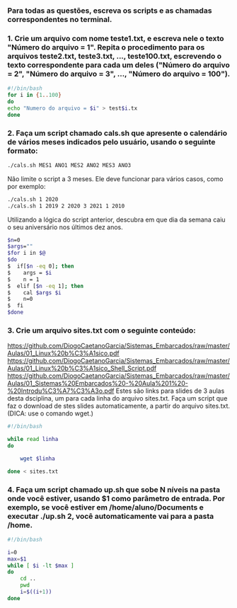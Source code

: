 ### Para todas as questões, escreva os scripts e as chamadas correspondentes no terminal.

### 1. Crie um arquivo com nome teste1.txt, e escreva nele o texto "Número do arquivo = 1". Repita o procedimento para os arquivos teste2.txt, teste3.txt, ..., teste100.txt, escrevendo o texto correspondente para cada um deles ("Número do arquivo = 2", "Número do arquivo = 3", ..., "Número do arquivo = 100").
```bash
#!/bin/bash
for i in {1..100}
do
echo "Numero do arquivo = $i" > test$i.tx
done
```

### 2. Faça um script chamado cals.sh que apresente o calendário de vários meses indicados pelo usuário, usando o seguinte formato:
```bash
./cals.sh MES1 ANO1 MES2 ANO2 MES3 ANO3
```
Não limite o script a 3 meses. Ele deve funcionar para vários casos, como por exemplo:
```bash
./cals.sh 1 2020
./cals.sh 1 2019 2 2020 3 2021 1 2010
```
Utilizando a lógica do script anterior, descubra em que dia da semana caiu o seu aniversário nos últimos dez anos.
```bash
$n=0
$args=""
$for i in $@
$do
$  if[$n -eq 0]; then
$    args = $i  
$    n = 1 
$  elif [$n -eq 1]; then
$    cal $args $i
$    n=0
$  fi
$done
```

### 3. Crie um arquivo sites.txt com o seguinte conteúdo:

https://github.com/DiogoCaetanoGarcia/Sistemas_Embarcados/raw/master/Aulas/01_Linux%20b%C3%A1sico.pdf
https://github.com/DiogoCaetanoGarcia/Sistemas_Embarcados/raw/master/Aulas/01_Linux%20b%C3%A1sico_Shell_Script.pdf
https://github.com/DiogoCaetanoGarcia/Sistemas_Embarcados/raw/master/Aulas/01_Sistemas%20Embarcados%20-%20Aula%201%20-%20Introdu%C3%A7%C3%A3o.pdf
Estes são links para slides de 3 aulas desta dsciplina, um para cada linha do arquivo sites.txt. Faça um script que faz o download de stes slides automaticamente, a partir do arquivo sites.txt. (DICA: use o comando wget.)

```bash
#!/bin/bash

while read linha
do

	wget $linha

done < sites.txt

```

### 4. Faça um script chamado up.sh que sobe N níveis na pasta onde você estiver, usando $1 como parâmetro de entrada. Por exemplo, se você estiver em /home/aluno/Documents e executar ./up.sh 2, você automaticamente vai para a pasta /home.

```bash
#!/bin/bash

i=0
max=$1
while [ $i -lt $max ]
do
	cd ..
	pwd
	i=$((i+1))
done
```
